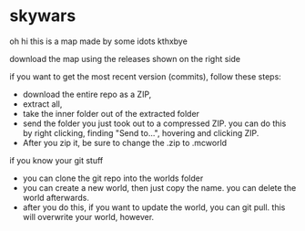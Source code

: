 # skywars
oh hi this is a map made by some idots kthxbye


download the map using the releases shown on the right side

if you want to get the most recent version (commits), follow these steps:
- download the entire repo as a ZIP,
- extract all,
- take the inner folder out of the extracted folder
- send the folder you just took out to a compressed ZIP. you can do this by right clicking, finding "Send to...", hovering and clicking ZIP.
- After you zip it, be sure to change the .zip to .mcworld

if you know your git stuff
- you can clone the git repo into the worlds folder
- you can create a new world, then just copy the name. you can delete the world afterwards.
- after you do this, if you want to update the world, you can git pull. this will overwrite your world, however.

